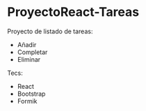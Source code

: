 # ProyectoReact-Tareas

Proyecto de listado de tareas: 
- Añadir
- Completar
- Eliminar 

Tecs:
- React
- Bootstrap
- Formik
